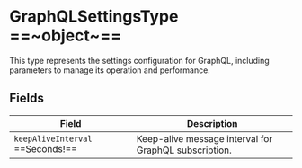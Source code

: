 # GraphQLSettingsType ==~object~==

This type represents the settings configuration for GraphQL, including parameters to manage its operation and performance.

## Fields

| Field                                 | Description                                                 |
|---------------------------------------|-------------------------------------------------------------|
| `keepAliveInterval` ==Seconds!==      | Keep-alive message interval for GraphQL subscription.       |